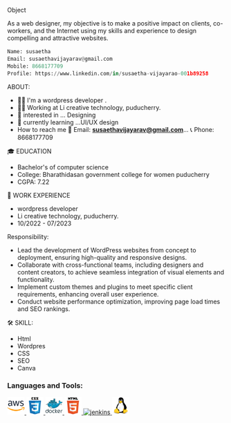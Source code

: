 
Object 

As a web designer, my objective is to make a positive impact on clients, co-workers, and the Internet using my skills and experience to design compelling and attractive websites.

```python
Name: susaetha
Email: susaethavijayarav@gmail.com
Mobile: 8668177709
Profile: https://www.linkedin.com/in/susaetha-vijayarao-001b89258
```
ABOUT:
- 👩‍🦰 I'm a wordpress developer .
- 👩‍💻 Working at Li creative technology, puducherry.
- 🌱 interested in ... Designing 
- 📖 currently learning ...UI/UX design 
- How to reach me
     📩 Email: **susaethavijayarav@gmail.com**...
     📞 Phone: 8668177709

🎓 EDUCATION 

- Bachelor's of computer science
- College: Bharathidasan government college for women puducherry
- CGPA: 7.22

💼 WORK EXPERIENCE 

- wordpress developer
- Li creative technology, puducherry.
- 10/2022 - 07/2023

Responsibility:
- Lead the development of WordPress websites from concept to deployment, ensuring high-quality and responsive designs.
- Collaborate with cross-functional teams, including designers and content creators, to achieve seamless integration of visual elements and functionality.
- Implement custom themes and plugins to meet specific client requirements, enhancing overall user experience.
- Conduct website performance optimization, improving page load times and SEO rankings.

🛠️ SKILL:

- Html
- Wordpres
- CSS
- SEO
- Canva

<!---
itsyogieu/itsyogieu is a âœ¨ special âœ¨ repository because its `README.md` (this file) appears on your GitHub profile.
You can click the Preview link to take a look at your changes.
--->


<h3 align="left">Languages and Tools:</h3>
<p align="left"> <a href="https://aws.amazon.com" target="_blank" rel="noreferrer"> <img src="https://raw.githubusercontent.com/devicons/devicon/master/icons/amazonwebservices/amazonwebservices-original-wordmark.svg" alt="aws" width="40" height="40"/> </a> <a href="https://www.w3schools.com/css/" target="_blank" rel="noreferrer"> <img src="https://raw.githubusercontent.com/devicons/devicon/master/icons/css3/css3-original-wordmark.svg" alt="css3" width="40" height="40"/> </a> <a href="https://www.docker.com/" target="_blank" rel="noreferrer"> <img src="https://raw.githubusercontent.com/devicons/devicon/master/icons/docker/docker-original-wordmark.svg" alt="docker" width="40" height="40"/> </a> <a href="https://www.w3.org/html/" target="_blank" rel="noreferrer"> <img src="https://raw.githubusercontent.com/devicons/devicon/master/icons/html5/html5-original-wordmark.svg" alt="html5" width="40" height="40"/> </a> <a href="https://www.jenkins.io" target="_blank" rel="noreferrer"> <img src="https://www.vectorlogo.zone/logos/jenkins/jenkins-icon.svg" alt="jenkins" width="40" height="40"/> </a> <a href="https://www.linux.org/" target="_blank" rel="noreferrer"> <img src="https://raw.githubusercontent.com/devicons/devicon/master/icons/linux/linux-original.svg" alt="linux" width="40" height="40"/> </a> </p>



    







<br />
<br />




